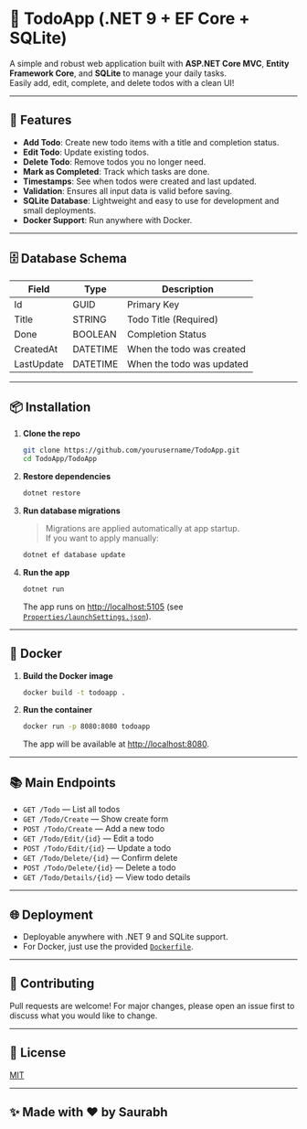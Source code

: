 # 📝 TodoApp (.NET 9 + EF Core + SQLite)

A simple and robust web application built with **ASP.NET Core MVC**, **Entity Framework Core**, and **SQLite** to manage your daily tasks.  
Easily add, edit, complete, and delete todos with a clean UI!

---

## 🚀 Features

- **Add Todo**: Create new todo items with a title and completion status.
- **Edit Todo**: Update existing todos.
- **Delete Todo**: Remove todos you no longer need.
- **Mark as Completed**: Track which tasks are done.
- **Timestamps**: See when todos were created and last updated.
- **Validation**: Ensures all input data is valid before saving.
- **SQLite Database**: Lightweight and easy to use for development and small deployments.
- **Docker Support**: Run anywhere with Docker.

---

## 🗄️ Database Schema

| Field      | Type      | Description                |
|------------|-----------|----------------------------|
| Id         | GUID      | Primary Key                |
| Title      | STRING    | Todo Title (Required)      |
| Done       | BOOLEAN   | Completion Status          |
| CreatedAt  | DATETIME  | When the todo was created  |
| LastUpdate | DATETIME  | When the todo was updated  |

---

## 📦 Installation

1. **Clone the repo**
   ```sh
   git clone https://github.com/yourusername/TodoApp.git
   cd TodoApp/TodoApp
   ```

2. **Restore dependencies**
   ```sh
   dotnet restore
   ```

3. **Run database migrations**
   > Migrations are applied automatically at app startup.  
   > If you want to apply manually:
   ```sh
   dotnet ef database update
   ```

4. **Run the app**
   ```sh
   dotnet run
   ```
   The app runs on [http://localhost:5105](http://localhost:5105) (see [`Properties/launchSettings.json`](TodoApp/Properties/launchSettings.json)).

---

## 🐳 Docker

1. **Build the Docker image**
   ```sh
   docker build -t todoapp .
   ```

2. **Run the container**
   ```sh
   docker run -p 8080:8080 todoapp
   ```
   The app will be available at [http://localhost:8080](http://localhost:8080).

---

## 📚 Main Endpoints

- `GET /Todo` — List all todos
- `GET /Todo/Create` — Show create form
- `POST /Todo/Create` — Add a new todo
- `GET /Todo/Edit/{id}` — Edit a todo
- `POST /Todo/Edit/{id}` — Update a todo
- `GET /Todo/Delete/{id}` — Confirm delete
- `POST /Todo/Delete/{id}` — Delete a todo
- `GET /Todo/Details/{id}` — View todo details

---

## 🌐 Deployment

- Deployable anywhere with .NET 9 and SQLite support.
- For Docker, just use the provided [`Dockerfile`](TodoApp/Dockerfile).

---

## 🤝 Contributing

Pull requests are welcome! For major changes, please open an issue first to discuss what you would like to change.

---

## 📄 License

[MIT](LICENSE)

---

## ✨ Made with ❤️ by Saurabh
